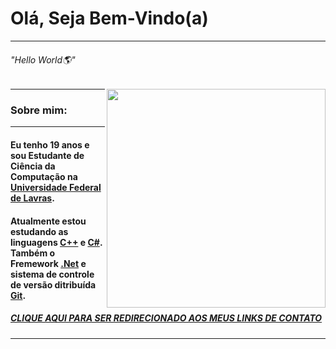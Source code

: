 # Olá, Seja Bem-Vindo(a)
---
###### "Hello World🌎"
  
<img align="right" src="https://baltaio.blob.core.windows.net/static/images/dark/home-hero-illustration.svg" width="350"/>
  
---
### Sobre mim:
---
#### Eu tenho 19 anos e sou Estudante de Ciência da Computação na [Universidade Federal de Lavras](https://ufla.br/).

#### Atualmente estou estudando as linguagens [C++](https://docs.microsoft.com/pt-br/cpp/cpp/?view=msvc-160) e [C#](https://docs.microsoft.com/pt-br/dotnet/csharp/). Também o Fremework [.Net](https://dotnet.microsoft.com/) e sistema de controle de versão ditribuída [Git](https://git-scm.com/).
  
##### [CLIQUE AQUI PARA SER REDIRECIONADO AOS MEUS LINKS DE CONTATO](https://linktr.ee/david.jc.br)
---
